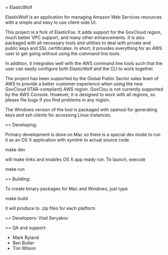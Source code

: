 = ElasticWolf

ElasticWolf is an application for managing Amazon Web Services resources with a simple and 
easy to use client-side UI. 

This project is a fork of ElasticFox. It adds support for the GovCloud region, much better 
VPC support, and many other enhancements. It is also packaged with all necessary tools and 
utilities to deal with private and public keys and SSL certificates. In short, it provides
everything for an AWS user to get going without using the command line tools.

In addition, it integrates well with the AWS command line tools such that the user can
easily configure both ElasticWolf and the CLI to work together.

The project has been supported by the Global Public Sector sales team of AWS to provide a
better customer experience when using the new GovCloud (ITAR-compliant) AWS region. 
GovClou is not currently supported by the AWS Console.  However, it is designed to work
with all regions, so please file bugs if you find problems in any region. 

The Windows version of the tool is packaged with openssl for generating keys and ssh 
clients for accessing Linux instances.

== Developing:

 Primary development is done on Mac so there is a special dev mode to run it as 
 an OS X application with symlink to actual source code

   make dev

 will make links and enables OS X app ready run. To launch, execute 

   make run

== Building:

 To create binary packages for Mac and Windows, just type

  make build

 it will produce to .zip files for each platform

== Developers:
  Vlad Seryakov

== QA and support:
 * Mark Ryland
 * Ben Butler
 * Tim Wilson

